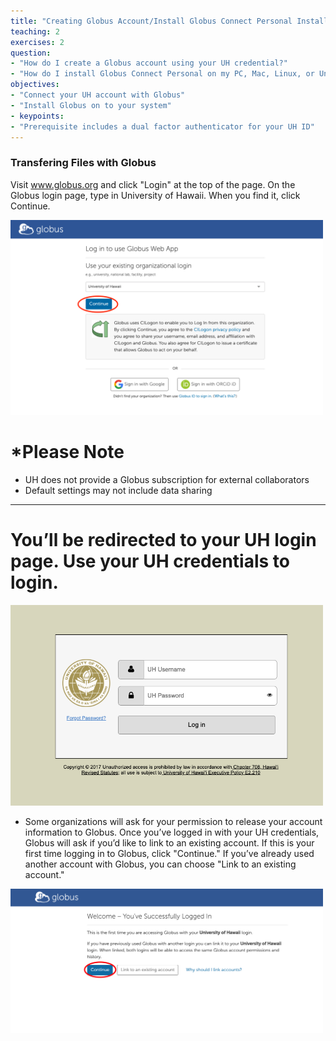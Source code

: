 ```yaml
---
title: "Creating Globus Account/Install Globus Connect Personal Installation"
teaching: 2
exercises: 2
question:
- "How do I create a Globus account using your UH credential?"
- "How do I install Globus Connect Personal on my PC, Mac, Linux, or Unix?"
objectives:
- "Connect your UH account with Globus"
- "Install Globus on to your system"
- keypoints:
- "Prerequisite includes a dual factor authenticator for your UH ID"
---
```

### Transfering Files with Globus

Visit www.globus.org and click "Login" at the top of the page. On the Globus login page, type in University of Hawaii. When you find it, click Continue.

<img src="../assets/img/globus_rclone/globus_and_rclone5.png" width=500px />

# *Please Note
- UH does not provide a Globus subscription for external collaborators 
- Default settings may not include data sharing

---

# You’ll be redirected to your UH login page. Use your UH credentials to login.

<img src="../assets/img/globus_rclone/globus_and_rclone6.png" width=500px />

- Some organizations will ask for your permission to release your account information to Globus. Once you’ve logged in with your UH credentials, Globus will ask if you’d like to link to an existing account. If this is your first time logging in to Globus, click "Continue." If you’ve already used another account with Globus, you can choose "Link to an existing account."

<img src="../assets/img/globus_rclone/globus_and_rclone7.png" width=500px />
